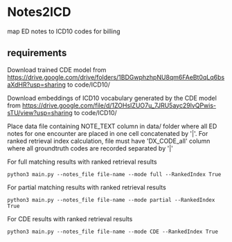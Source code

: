 # Notes2ICD
map ED notes to ICD10 codes for billing
## requirements

Download trained CDE model from https://drive.google.com/drive/folders/1BDGwphzhpNU8qm6FAeBt0qLq6bsaXdHR?usp=sharing to code/ICD10/

Download embeddings of ICD10 vocabulary generated by the CDE model from https://drive.google.com/file/d/1ZOHsIZUO7u_7JRU5ayc29lvQPwis-sTU/view?usp=sharing to code/ICD10/

Place data file containing NOTE_TEXT column in data/ folder where all ED notes for one encounter are placed in one cell concatenated by '|'. For ranked retrieval index calculation, file must have 'DX_CODE_all' column where all groundtruth codes are recorded separated by '|'

For full matching results with ranked retrieval results
```
python3 main.py --notes_file file-name --mode full --RankedIndex True
```
For partial matching results with ranked retrieval results
```
python3 main.py --notes_file file-name --mode partial --RankedIndex True
```
For CDE results with ranked retrieval results
```
python3 main.py --notes_file file-name --mode CDE --RankedIndex True
```
